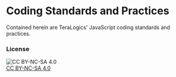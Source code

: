 # Coding Standards and Practices

Contained herein are TeraLogics' JavaScript coding standards and practices. 

### License

![CC BY-NC-SA 4.0](https://i.creativecommons.org/l/by-nc-sa/4.0/88x31.png)   
[CC BY-NC-SA 4.0](http://creativecommons.org/licenses/by-nc-sa/4.0/)
